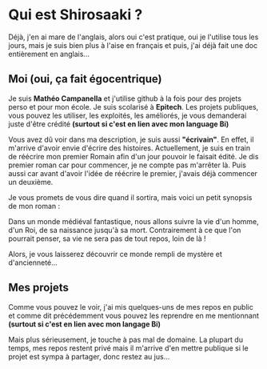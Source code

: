 # Qui est Shirosaaki ?

Déjà, j'en ai mare de l'anglais, alors oui c'est pratique, oui je l'utilise tous les jours,
mais je suis bien plus à l'aise en français et puis, j'ai déjà fait une doc entièrement en anglais...

## Moi (oui, ça fait égocentrique)

Je suis **Mathéo Campanella** et j'utilise github à la fois pour des projets perso et pour mon école.
Je suis scolarisé à **Epitech**. Les projets publiques, vous pouvez les utiliser, les exploités, les améliorés,
je vous demanderai juste d'être crédité **(surtout si c'est en lien avec mon language Bi)**

Vous avez dû voir dans ma description, je suis aussi **"écrivain"**. En effet, il m'arrive
d'avoir envie d'écrire des histoires. Actuellement, je suis en train de réécrire mon premier Romain
afin d'un jour pouvoir le faisait édité. Je dis premier roman car pour commencer, je ne compte pas 
m'arrêter là. Puis aussi car avant d'avoir l'idée de réécrire le premier, j'avais déjà commencer un deuxième.

Je vous promets de vous dire quand il sortira, mais voici un petit synopsis de mon roman :

Dans un monde médiéval fantastique, nous allons suivre la vie d'un homme, d'un Roi, de sa naissance jusqu'à sa mort.
Contrairement à ce que l'on pourrait penser, sa vie ne sera pas de tout repos, loin de là !

Alors, je vous laisserez découvrir ce monde rempli de mystère et d'ancienneté...

## Mes projets

Comme vous pouvez le voir, j'ai mis quelques-uns de mes repos en public et comme dit précédemment
vous pouvez les reprendre en me mentionnant  **(surtout si c'est en lien avec mon langage Bi)**

Mais plus sérieusement, je touche à pas mal de domaine. La plupart du temps, mes repos restent privé
mais il m'arrive d'en mettre publique si le projet est sympa à partager, donc restez au jus...

<!---
Shirosaaki/Shirosaaki is a ✨ special ✨ repository because its `README.md` (this file) appears on your GitHub profile.
You can click the Preview link to take a look at your changes.
--->
